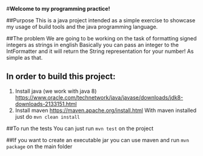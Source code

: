 #**Welcome to my programming practice!**

##Purpose
This is a java project intended as a simple exercise to showcase my usage of build tools and the java programming language.

##The problem
We are going to be working on the task of formatting signed integers as strings in english
Basically you can pass an integer to the IntFormatter
and it will return the String representation for your number!
As simple as that.

## In order to build this project:
1. Install java (we work with java 8) https://www.oracle.com/technetwork/java/javase/downloads/jdk8-downloads-2133151.html
2. Install maven https://maven.apache.org/install.html
With maven installed just do
`mvn clean install`

##To run the tests
You can just run `mvn test` on the project

##If you want to create an executable jar
you can use maven and run `mvn package` on the main folder